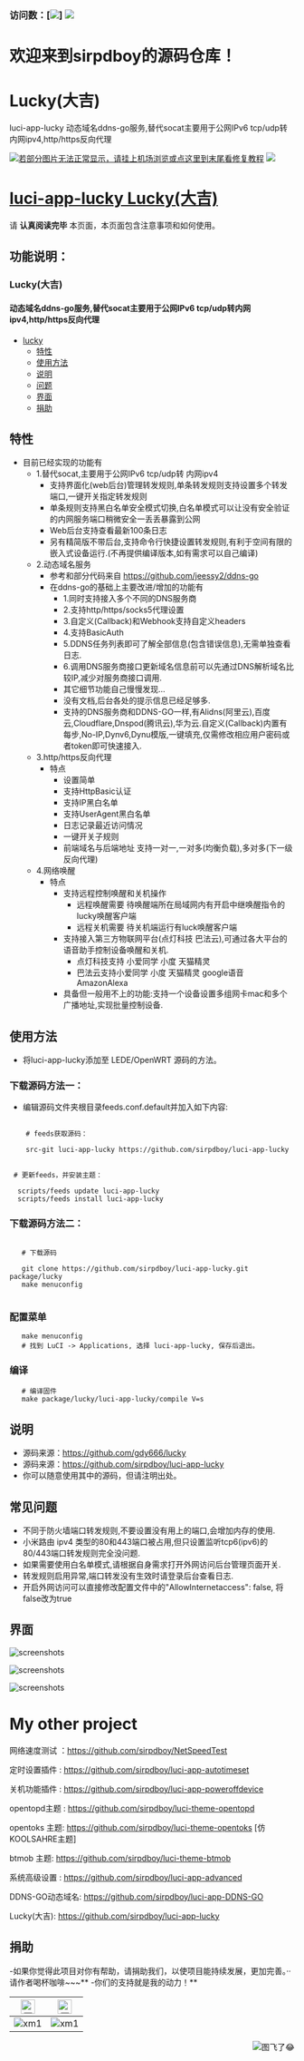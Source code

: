 ### 访问数：[![](https://visitor-badge.glitch.me/badge?page_id=sirpdboy-visitor-badge)] [![](https://img.shields.io/badge/TG群-点击加入-FFFFFF.svg)](https://t.me/joinchat/AAAAAEpRF88NfOK5vBXGBQ)

欢迎来到sirpdboy的源码仓库！
=
# Lucky(大吉)

luci-app-lucky 动态域名ddns-go服务,替代socat主要用于公网IPv6 tcp/udp转内网ipv4,http/https反向代理

[![若部分图片无法正常显示，请挂上机场浏览或点这里到末尾看修复教程](https://visitor-badge.glitch.me/badge?page_id=sirpdboy-visitor-badge)](#解决-github-网页上图片显示失败的问题) [![](https://img.shields.io/badge/TG群-点击加入-FFFFFF.svg)](https://t.me/joinchat/AAAAAEpRF88NfOK5vBXGBQ)

[luci-app-lucky Lucky(大吉)](https://github.com/sirpdboy/luci-app-lucky)
======================


请 **认真阅读完毕** 本页面，本页面包含注意事项和如何使用。

## 功能说明：

### Lucky(大吉)
#### 动态域名ddns-go服务,替代socat主要用于公网IPv6 tcp/udp转内网ipv4,http/https反向代理

<!-- TOC -->

- [lucky](#lucky)
  - [特性](#特性)
  - [使用方法](#使用方法)
  - [说明](#说明)
  - [问题](#常见问题)
  - [界面](#界面)
  - [捐助](#捐助)
 

<!-- /TOC -->

## 特性

- 目前已经实现的功能有
    - 1.替代socat,主要用于公网IPv6 tcp/udp转 内网ipv4
        - 支持界面化(web后台)管理转发规则,单条转发规则支持设置多个转发端口,一键开关指定转发规则
        - 单条规则支持黑白名单安全模式切换,白名单模式可以让没有安全验证的内网服务端口稍微安全一丢丢暴露到公网
        - Web后台支持查看最新100条日志
        - 另有精简版不带后台,支持命令行快捷设置转发规则,有利于空间有限的嵌入式设备运行.(不再提供编译版本,如有需求可以自己编译)
    - 2.动态域名服务
        - 参考和部分代码来自 https://github.com/jeessy2/ddns-go
        - 在ddns-go的基础上主要改进/增加的功能有
            - 1.同时支持接入多个不同的DNS服务商
            - 2.支持http/https/socks5代理设置
            - 3.自定义(Callback)和Webhook支持自定义headers
            - 4.支持BasicAuth
            - 5.DDNS任务列表即可了解全部信息(包含错误信息),无需单独查看日志.
            - 6.调用DNS服务商接口更新域名信息前可以先通过DNS解析域名比较IP,减少对服务商接口调用.
            - 其它细节功能自己慢慢发现...
            - 没有文档,后台各处的提示信息已经足够多.
            - 支持的DNS服务商和DDNS-GO一样,有Alidns(阿里云),百度云,Cloudflare,Dnspod(腾讯云),华为云.自定义(Callback)内置有每步,No-IP,Dynv6,Dynu模版,一键填充,仅需修改相应用户密码或者token即可快速接入.
    - 3.http/https反向代理
        - 特点
            - 设置简单
            - 支持HttpBasic认证  
            - 支持IP黑白名单
            - 支持UserAgent黑白名单
            - 日志记录最近访问情况
            - 一键开关子规则
            - 前端域名与后端地址 支持一对一,一对多(均衡负载),多对多(下一级反向代理)
    - 4.网络唤醒
        - 特点
            - 支持远程控制唤醒和关机操作
                - 远程唤醒需要 待唤醒端所在局域网内有开启中继唤醒指令的lucky唤醒客户端
                - 远程关机需要 待关机端运行有luck唤醒客户端
            - 支持接入第三方物联网平台(点灯科技 巴法云),可通过各大平台的语音助手控制设备唤醒和关机.
                - 点灯科技支持 小爱同学 小度 天猫精灵
                - 巴法云支持小爱同学 小度 天猫精灵 google语音 AmazonAlexa
            - 具备但一般用不上的功能:支持一个设备设置多组网卡mac和多个广播地址,实现批量控制设备.

## 使用方法

- 将luci-app-lucky添加至 LEDE/OpenWRT 源码的方法。

### 下载源码方法一：
- 编辑源码文件夹根目录feeds.conf.default并加入如下内容:

```Brach

    # feeds获取源码：
	
    src-git luci-app-lucky https://github.com/sirpdboy/luci-app-lucky
 ``` 
  ```Brach
  
   # 更新feeds，并安装主题：
   
    scripts/feeds update luci-app-lucky
	scripts/feeds install luci-app-lucky
 ``` 	

### 下载源码方法二：

 ```Brach
 
    # 下载源码
	
    git clone https://github.com/sirpdboy/luci-app-lucky.git package/lucky
    make menuconfig
	
 ``` 
### 配置菜单

 ```Brach
    make menuconfig
	# 找到 LuCI -> Applications, 选择 luci-app-lucky, 保存后退出。
 ``` 
 
### 编译

 ```Brach 
    # 编译固件
    make package/lucky/luci-app-lucky/compile V=s
 ```

## 说明

- 源码来源：https://github.com/gdy666/lucky
- 源码来源：https://github.com/sirpdboy/luci-app-lucky
- 你可以随意使用其中的源码，但请注明出处。

## 常见问题

 - 不同于防火墙端口转发规则,不要设置没有用上的端口,会增加内存的使用.
 - 小米路由 ipv4 类型的80和443端口被占用,但只设置监听tcp6(ipv6)的80/443端口转发规则完全没问题.
 - 如果需要使用白名单模式,请根据自身需求打开外网访问后台管理页面开关.
 - 转发规则启用异常,端口转发没有生效时请登录后台查看日志.
 - 开启外网访问可以直接修改配置文件中的"AllowInternetaccess": false, 将false改为true


## 界面

![screenshots](https://raw.githubusercontent.com/sirpdboy/openwrt/master/doc/lucky1.jpg)

![screenshots](https://raw.githubusercontent.com/sirpdboy/openwrt/master/doc/lucky2.jpg)

![screenshots](https://raw.githubusercontent.com/sirpdboy/openwrt/master/doc/lucky3.jpg)


# My other project

网络速度测试 ：https://github.com/sirpdboy/NetSpeedTest

定时设置插件 : https://github.com/sirpdboy/luci-app-autotimeset

关机功能插件 : https://github.com/sirpdboy/luci-app-poweroffdevice

opentopd主题 : https://github.com/sirpdboy/luci-theme-opentopd

opentoks 主题: https://github.com/sirpdboy/luci-theme-opentoks [仿KOOLSAHRE主题]

btmob 主题: https://github.com/sirpdboy/luci-theme-btmob

系统高级设置 : https://github.com/sirpdboy/luci-app-advanced

DDNS-GO动态域名: https://github.com/sirpdboy/luci-app-DDNS-GO

Lucky(大吉): https://github.com/sirpdboy/luci-app-lucky 


## 捐助

-如果你觉得此项目对你有帮助，请捐助我们，以使项目能持续发展，更加完善。··请作者喝杯咖啡~~~**
-你们的支持就是我的动力！**

|     <img src="https://img.shields.io/badge/-支付宝-F5F5F5.svg" href="#赞助支持本项目-" height="25" alt="图飞了😂"/>  |  <img src="https://img.shields.io/badge/-微信-F5F5F5.svg" height="25" alt="图飞了😂" href="#赞助支持本项目-"/>  | 
| :-----------------: | :-------------: |
|![xm1](https://raw.githubusercontent.com/sirpdboy/openwrt/master/doc/支付宝.png) | ![xm1](https://raw.githubusercontent.com/sirpdboy/openwrt/master/doc/微信.png) |

<a href="#readme">
    <img src="https://img.shields.io/badge/-返回顶部-orange.svg" alt="图飞了😂" title="返回顶部" align="right"/>
</a>

